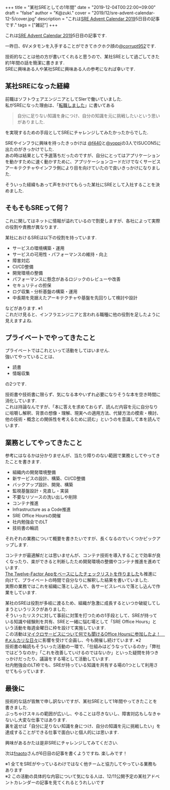 +++
title = "某社SREとしての1年間"
date = "2019-12-04T00:22:00+09:00"
draft = "false"
author = "K@zuki."
cover = "2019/12/sre-advent-calendar-12-5/cover.jpg"
description = "これは[SRE Advent Calendar 2019](https://qiita.com/advent-calendar/2019/sre)5日目の記事です."
tags = ["雑記"]
+++

これは[SRE Advent Calendar 2019](https://qiita.com/advent-calendar/2019/sre)5日目の記事です.

一昨日、6Vメタモンを入手することができてホクホク顔の[@corrupt952](https://twitter.com/corrupt952)です.

技術的なことは他の方が書いてくれると思うので、某社SREとして過ごしてきた約1年間の話を簡潔に書きます.  
SREに興味ある人や某社SREに興味ある人の参考になれば幸いです.

## 某社SREになった経緯
前職はソフトウェアエンジニアとしてSIerで働いていました.  
私がSREになった理由は、「[転職しました](/posts/2018/12/changing-job/)」に書いてある

> 自分に足りない知識を身につけ、自分の知識を元に挑戦したいという思いがありました.

を実現するための手段としてSREにチャレンジしてみたかったからでした.

SREやインフラに興味を持ったきっかけは [@f440](https://twitter.com/f440)と[@yoppi](https://twitter.com/yoppiblog)の3人でISUCON5に出たのがきっかけでした.  
あの時は結果として予選落ちだったのですが、自分にとってはアプリケーションを動かすために速く動かすために、アプリケーションコードだけでなくサービスアーキテクチャやインフラ側により目を向けていたので良いきっかけになりました.

そういった経緯もあって声をかけてもらった某社にSREとして入社することを決めました.

## そもそもSREって何？
これに関してはネットに情報が溢れているので割愛しますが、各社によって実際の役割や責務が異なります.

某社におけるSREは以下の役割を持っています.

- サービスの環境構築・運用
- サービスの可用性・パフォーマンスの維持・向上
- 障害対応
- CI/CD整備
- 開発環境の整備
- パフォーマンスに懸念があるロジックのレビューや改善
- セキュリティの担保
- ログ収集・分析基盤の構築・運用
- 中長期を見据えたアーキテクチャや基盤を先回りして検討や設計　

などがあります. ※1  
これだけ見ると、インフラエンジニアと言われる職種に他の役割を足したように見えますよね.

## プライベートでやってきたこと
プライベートではこれといって活動をしてはいません.  
強いてやっていることは、

- 読書
- 情報収集

の2つです.

技術書や技術書に限らず、気になる本やいずれ必要になりそうな本を空き時間に消化しています.  
これは持論なんですが、「本に答えを求めておらず、読んだ内容を元に自分なりに咀嚼し解釈、背景の想像・理解、現実への適用方法、代替方法の模索・検討、他の技術・概念との関係性を考えるために読む」というのを意識して本を読んでいます.

## 業務としてやってきたこと
参考にはなるかは分かりませんが、当たり障りのない範囲で業務としてやってきたことを書きます.

- 組織内の開発環境整備
- 新サービスの設計、構築、CI/CD整備
- バックアップ設計、開発、構築
- 監視基盤設計・見直し・実装
- 不要なリソースの洗い出しや削除
- コンテナ推進
- Infrastructure as a Code推進
- SRE Office Hoursの開催
- 社内勉強会でのLT
- 技術書の輪読

それぞれの業務について概要を書きたいですが、長くなるのでいくつかピックアップします.

コンテナが最適解だとは思いませんが、コンテナ技術を導入することで効率が良くなったり、楽ができると判断したため開発環境の整備やコンテナ推進を進めています.  
[The Twelve-Factor Appをベースにしたチェックリストを作りました](https://www.khasegawa.net/posts/2019/08/containerization-checklist/)も推進に向けて、プライベートの時間で自分なりに解釈した結果を書いていました.  
実際の業務ではこれを組織に落とし込んで、各サービスレベルで落とし込んで作業をしています.  

某社のSREは役割が多岐に渡るため、組織が急激に成長するといつか破綻してしまうというリスクがありました.  
そういったリスクに対して事前に対策を打つための1手段として、SREが持っている知識や経験則を共有、SREと一緒に悩む場として「SRE Office Hours」という活動を毎週金曜日に枠を設けて実施しています.  
この活動は[マイクロサービスについて何でも聞けるOffice Hoursに参加したよ！　#メルカリな日々](https://mercan.mercari.com/articles/2019-03-15-203446/)に影響を受けて企画し、今も開催し続けています. ※2  
技術書の輪読もそういった活動の一環で、「仕組みはどうなっているのか」「弊社ではどうなのか」「これを改善していけるのではないか」といった疑問を持つきっかけだったり、議論をする場として活動しています.  
社内勉強会のLT枠でも、SREが持っている知識を共有する場の1つとして利用させてもらっています.

## 最後に
技術的な話が皆無で申し訳ないですが、某社SREとして1年間やってきたことを書きました.  
ぶっちゃけスキルの範囲が広いし、やることは尽きないし、障害対応もしなきゃないし大変な仕事ではあります.  
裏を返せば「自分に足りない知識を身につけ、自分の知識を元に挑戦したい」を達成することができる仕事で面白いと個人的には思います.  

興味があるかたは是非SREにチャレンジしてみてください.

次は[fnaoto](https://qiita.com/fnaoto)さんが6日目の記事を書くようですね.
楽しみです！

※1 全てをSREがやっているわけではなく他チームと協力してやっている業務もあります  
※2 この活動の具体的な内容について気になる人は、12/11公開予定の某社アドベントカレンダーの記事を見てくれるとうれしいです
